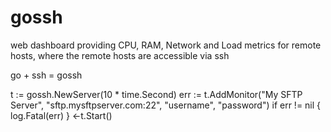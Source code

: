 # gossh

web dashboard providing CPU, RAM, Network and Load metrics for remote hosts, where the remote hosts are accessible via ssh

go + ssh = gossh


t := gossh.NewServer(10 * time.Second)
err := t.AddMonitor("My SFTP Server", "sftp.mysftpserver.com:22", "username", "password")
if err != nil {
	log.Fatal(err)
}
<-t.Start()